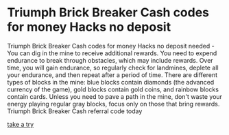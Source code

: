 # Triumph Brick Breaker Cash codes for money Hacks no deposit

Triumph Brick Breaker Cash codes for money Hacks no deposit needed - You can dig in the mine to receive additional rewards. You need to expend endurance to break through obstacles, which may include rewards. Over time, you will gain endurance, so regularly check for landmines, deplete all your endurance, and then repeat after a period of time. There are different types of blocks in the mine: blue blocks contain diamonds (the advanced currency of the game), gold blocks contain gold coins, and rainbow blocks contain cards. Unless you need to pave a path in the mine, don't waste your energy playing regular gray blocks, focus only on those that bring rewards. Triumph Brick Breaker Cash referral code today

[take a try](https://www.pexels.com/@rachel-pollard-1056392338/)
